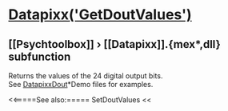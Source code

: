 # [Datapixx('GetDoutValues')](Datapixx-GetDoutValues) 
## [[Psychtoolbox]] &#8250; [[Datapixx]].{mex*,dll} subfunction


Returns the values of the 24 digital output bits.  
See [DatapixxDout](DatapixxDout)\*Demo files for examples.  
  


<<=====See also:=====
SetDoutValues
<<